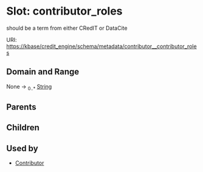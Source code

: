 
# Slot: contributor_roles


should be a term from either CRedIT or DataCite

URI: [https://kbase/credit_engine/schema/metadata/contributor__contributor_roles](https://kbase/credit_engine/schema/metadata/contributor__contributor_roles)


## Domain and Range

None &#8594;  <sub>0..\*</sub> [String](types/String.md)

## Parents


## Children


## Used by

 * [Contributor](Contributor.md)
